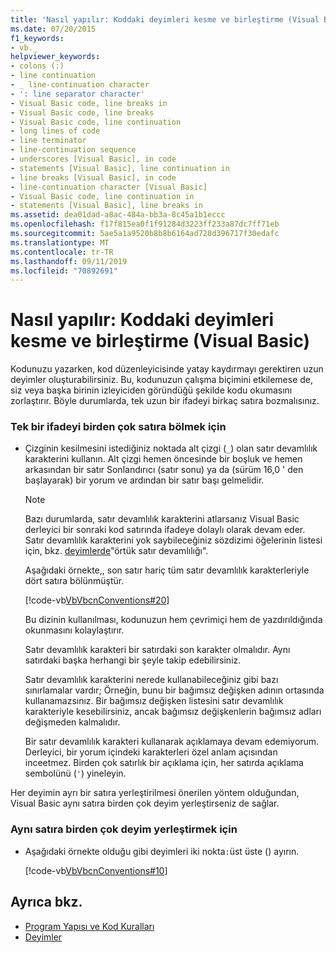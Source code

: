 ```yaml
---
title: 'Nasıl yapılır: Koddaki deyimleri kesme ve birleştirme (Visual Basic)'
ms.date: 07/20/2015
f1_keywords:
- vb._
helpviewer_keywords:
- colons (:)
- line continuation
- _ line-continuation character
- ': line separator character'
- Visual Basic code, line breaks in
- Visual Basic code, line breaks
- Visual Basic code, line continuation
- long lines of code
- line terminator
- line-continuation sequence
- underscores [Visual Basic], in code
- statements [Visual Basic], line continuation in
- line breaks [Visual Basic], in code
- line-continuation character [Visual Basic]
- Visual Basic code, line continuation in
- statements [Visual Basic], line breaks in
ms.assetid: dea01dad-a8ac-484a-bb3a-8c45a1b1eccc
ms.openlocfilehash: f17f815ea0f1f91284d3223ff233a87dc7ff71eb
ms.sourcegitcommit: 5ae5a1a9520b8b8b6164ad728d396717f30edafc
ms.translationtype: MT
ms.contentlocale: tr-TR
ms.lasthandoff: 09/11/2019
ms.locfileid: "70892691"
---
```

# <a name="how-to-break-and-combine-statements-in-code-visual-basic"></a>Nasıl yapılır: Koddaki deyimleri kesme ve birleştirme (Visual Basic)
Kodunuzu yazarken, kod düzenleyicisinde yatay kaydırmayı gerektiren uzun deyimler oluşturabilirsiniz. Bu, kodunuzun çalışma biçimini etkilemese de, siz veya başka birinin izleyiciden göründüğü şekilde kodu okumasını zorlaştırır. Böyle durumlarda, tek uzun bir ifadeyi birkaç satıra bozmalısınız.  
  
### <a name="to-break-a-single-statement-into-multiple-lines"></a>Tek bir ifadeyi birden çok satıra bölmek için  
  
-   Çizginin kesilmesini istediğiniz noktada alt çizgi (`_`) olan satır devamlılık karakterini kullanın. Alt çizgi hemen öncesinde bir boşluk ve hemen arkasından bir satır Sonlandırıcı (satır sonu) ya da (sürüm 16,0 ' den başlayarak) bir yorum ve ardından bir satır başı gelmelidir. 
  
    > [!NOTE]
    > Bazı durumlarda, satır devamlılık karakterini atlarsanız Visual Basic derleyici bir sonraki kod satırında ifadeye dolaylı olarak devam eder. Satır devamlılık karakterini yok saybileceğiniz sözdizimi öğelerinin listesi için, bkz. [deyimlerde](../../../visual-basic/programming-guide/language-features/statements.md)"örtük satır devamlılığı".  
  
     Aşağıdaki örnekte,, son satır hariç tüm satır devamlılık karakterleriyle dört satıra bölünmüştür.  
  
     [!code-vb[VbVbcnConventions#20](~/samples/snippets/visualbasic/VS_Snippets_VBCSharp/VbVbcnConventions/VB/Class1.vb#20)]  
  
     Bu dizinin kullanılması, kodunuzun hem çevrimiçi hem de yazdırıldığında okunmasını kolaylaştırır.  
  
     Satır devamlılık karakteri bir satırdaki son karakter olmalıdır. Aynı satırdaki başka herhangi bir şeyle takip edebilirsiniz.  
  
     Satır devamlılık karakterini nerede kullanabileceğiniz gibi bazı sınırlamalar vardır; Örneğin, bunu bir bağımsız değişken adının ortasında kullanamazsınız. Bir bağımsız değişken listesini satır devamlılık karakteriyle kesebilirsiniz, ancak bağımsız değişkenlerin bağımsız adları değişmeden kalmalıdır.  
  
     Bir satır devamlılık karakteri kullanarak açıklamaya devam edemiyorum. Derleyici, bir yorum içindeki karakterleri özel anlam açısından inceetmez. Birden çok satırlık bir açıklama için, her satırda açıklama sembolünü (`'`) yineleyin.  
  
 Her deyimin ayrı bir satıra yerleştirilmesi önerilen yöntem olduğundan, Visual Basic aynı satıra birden çok deyim yerleştirseniz de sağlar.  
  
### <a name="to-place-multiple-statements-on-the-same-line"></a>Aynı satıra birden çok deyim yerleştirmek için  
  
- Aşağıdaki örnekte olduğu gibi deyimleri iki nokta`:`üst üste () ayırın.  
  
     [!code-vb[VbVbcnConventions#10](~/samples/snippets/visualbasic/VS_Snippets_VBCSharp/VbVbcnConventions/VB/Class1.vb#10)]  
  
## <a name="see-also"></a>Ayrıca bkz.

- [Program Yapısı ve Kod Kuralları](../../../visual-basic/programming-guide/program-structure/program-structure-and-code-conventions.md)
- [Deyimler](../../../visual-basic/programming-guide/language-features/statements.md)
